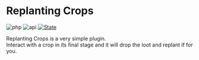 # Replanting Crops
![php](https://img.shields.io/badge/php-8.1-informational)
![api](https://img.shields.io/badge/pocketmine-5.0-informational)
[![State](https://poggit.pmmp.io/shield.state/ReplantingCrops)](https://poggit.pmmp.io/p/ReplantingCrops)


Replanting Crops is a very simple plugin.<br>
Interact with a crop in its final stage and it will drop the loot and replant if for you.

